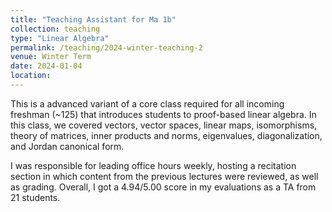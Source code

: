 ```yaml
---
title: "Teaching Assistant for Ma 1b"
collection: teaching
type: "Linear Algebra"
permalink: /teaching/2024-winter-teaching-2
venue: Winter Term
date: 2024-01-04
location: 
---
```


This is a advanced variant of a core class required for all incoming freshman (~125) that introduces students to proof-based linear algebra. In this class, we covered vectors, vector spaces, linear maps, isomorphisms, theory of matrices, inner products and norms, eigenvalues, diagonalization, and Jordan canonical form.

I was responsible for leading office hours weekly, hosting a recitation section in which content from the previous lectures were reviewed, as well as grading. Overall, I got a 4.94/5.00 score in my evaluations as a TA from 21 students. 
